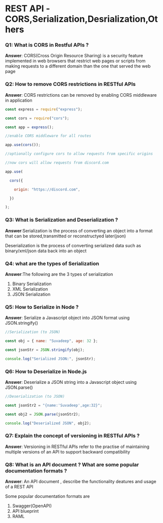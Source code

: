 # REST API -CORS,Serialization,Desrialization,Others

### Q1: What is CORS in Restful APIs ? 

**Answer**: CORS(Cross Origin Resource Sharing) is a security feature implemented in web browsers that restrict web pages or scripts from making requests to a different domain than the one that served the web page

### Q2: How to remove CORS restrictions in RESTful APIs 

**Answer**: CORS restrictions can be removed by enabling CORS middleware in application

```javascript
const express = require("express");

const cors = require("cors");

const app = express();

//enable CORS middleware for all routes

app.use(cors());

//optionally configure cors to allow requests from specific origins

//now cors will allow requests from discord.com

app.use(

  cors({

​    origin: "https://discord.com",

  })

);
```

### Q3: What is Serialization and Deserialization ? 

**Answer**:Serialization is the process of converting an object into a format that can be stored,transmitted or reconstructyed later(json)

Deserialization is the process of converting serialized data such as binary/xml/json data back into an object

### Q4: what are the types of Serialization 

**Answer**:The following are the 3 types of serialization 

1. Binary Serialization
2. XML Serialization
3. JSON Serialization

### Q5: How to Serialize in Node ? 

**Answer**: Serialize a Javascript object into JSON format using JSON.stringify()

```javascript
//Serialization (to JSON)

const obj = { name: "Suvadeep", age: 32 };

const jsonStr = JSON.stringify(obj);

console.log("Serialized JSON:", jsonStr);


```

### Q6: How to Deserialize in Node.js

**Answer**: Deserialize a JSON string into a Javascript object using JSON.parse()

```javascript
//Deserialization (to JSON)

const jsonStr2 = "{name:'Suvadeep',age:32}";

const obj2 = JSON.parse(jsonStr2);

console.log("Deserialized JSON", obj2);
```

### Q7: Explain the concept of versioning in RESTful APIs ? 

**Answer**: Versioning  in RESTful APIs refer to the practise of maintaining multiple versions of an API to support backward compatibility  

### Q8: What is an API document ? What are some popular documentation formats ? 

**Answer**: An API document , describe the functionality deatures and usage of a REST API

Some popular documentation formats are

1. Swagger(OpenAPI)
2. API blueprint
3. RAML